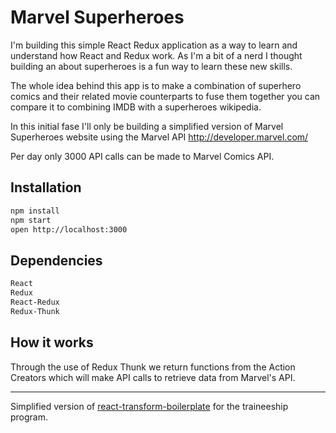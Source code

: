 # Marvel Superheroes

I'm building this simple React Redux application as a way to learn and understand how React and Redux work. As I'm a bit of a nerd I thought building an about superheroes is a fun way to learn these new skills.

The whole idea behind this app is to make a combination of superhero comics and their related movie counterparts to fuse them together you can compare it to combining IMDB with a superheroes wikipedia.

In this initial fase I'll only be building a simplified version of Marvel Superheroes website using the Marvel API http://developer.marvel.com/

Per day only 3000 API calls can be made to Marvel Comics API.

## Installation

```bash
npm install
npm start
open http://localhost:3000
```
## Dependencies

```bash
React
Redux
React-Redux
Redux-Thunk
```

## How it works

Through the use of Redux Thunk we return functions from the Action Creators which will make API calls to retrieve data from Marvel's API.

------------------

Simplified version of [react-transform-boilerplate](https://github.com/gaearon/react-transform-boilerplate) for the
traineeship program.
